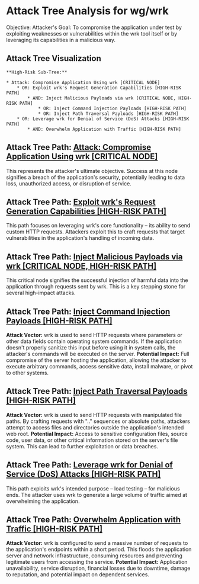 # Attack Tree Analysis for wg/wrk

Objective: Attacker's Goal: To compromise the application under test by exploiting weaknesses or vulnerabilities within the wrk tool itself or by leveraging its capabilities in a malicious way.

## Attack Tree Visualization

```
**High-Risk Sub-Tree:**

* Attack: Compromise Application Using wrk [CRITICAL NODE]
    * OR: Exploit wrk's Request Generation Capabilities [HIGH-RISK PATH]
        * AND: Inject Malicious Payloads via wrk [CRITICAL NODE, HIGH-RISK PATH]
            * OR: Inject Command Injection Payloads [HIGH-RISK PATH]
            * OR: Inject Path Traversal Payloads [HIGH-RISK PATH]
    * OR: Leverage wrk for Denial of Service (DoS) Attacks [HIGH-RISK PATH]
        * AND: Overwhelm Application with Traffic [HIGH-RISK PATH]
```


## Attack Tree Path: [Attack: Compromise Application Using wrk [CRITICAL NODE]](./attack_tree_paths/attack_compromise_application_using_wrk__critical_node_.md)

This represents the attacker's ultimate objective. Success at this node signifies a breach of the application's security, potentially leading to data loss, unauthorized access, or disruption of service.

## Attack Tree Path: [Exploit wrk's Request Generation Capabilities [HIGH-RISK PATH]](./attack_tree_paths/exploit_wrk's_request_generation_capabilities__high-risk_path_.md)

This path focuses on leveraging wrk's core functionality – its ability to send custom HTTP requests. Attackers exploit this to craft requests that target vulnerabilities in the application's handling of incoming data.

## Attack Tree Path: [Inject Malicious Payloads via wrk [CRITICAL NODE, HIGH-RISK PATH]](./attack_tree_paths/inject_malicious_payloads_via_wrk__critical_node__high-risk_path_.md)

This critical node signifies the successful injection of harmful data into the application through requests sent by wrk. This is a key stepping stone for several high-impact attacks.

## Attack Tree Path: [Inject Command Injection Payloads [HIGH-RISK PATH]](./attack_tree_paths/inject_command_injection_payloads__high-risk_path_.md)

**Attack Vector:**  wrk is used to send HTTP requests where parameters or other data fields contain operating system commands. If the application doesn't properly sanitize this input before using it in system calls, the attacker's commands will be executed on the server.
**Potential Impact:** Full compromise of the server hosting the application, allowing the attacker to execute arbitrary commands, access sensitive data, install malware, or pivot to other systems.

## Attack Tree Path: [Inject Path Traversal Payloads [HIGH-RISK PATH]](./attack_tree_paths/inject_path_traversal_payloads__high-risk_path_.md)

**Attack Vector:** wrk is used to send HTTP requests with manipulated file paths. By crafting requests with ".." sequences or absolute paths, attackers attempt to access files and directories outside the application's intended web root.
**Potential Impact:** Access to sensitive configuration files, source code, user data, or other critical information stored on the server's file system. This can lead to further exploitation or data breaches.

## Attack Tree Path: [Leverage wrk for Denial of Service (DoS) Attacks [HIGH-RISK PATH]](./attack_tree_paths/leverage_wrk_for_denial_of_service__dos__attacks__high-risk_path_.md)

This path exploits wrk's intended purpose – load testing – for malicious ends. The attacker uses wrk to generate a large volume of traffic aimed at overwhelming the application.

## Attack Tree Path: [Overwhelm Application with Traffic [HIGH-RISK PATH]](./attack_tree_paths/overwhelm_application_with_traffic__high-risk_path_.md)

**Attack Vector:** wrk is configured to send a massive number of requests to the application's endpoints within a short period. This floods the application server and network infrastructure, consuming resources and preventing legitimate users from accessing the service.
**Potential Impact:** Application unavailability, service disruption, financial losses due to downtime, damage to reputation, and potential impact on dependent services.

